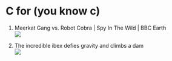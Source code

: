 # C for (you know c)

1. Meerkat Gang vs. Robot Cobra | Spy In The Wild | BBC Earth<br>
[![](https://img.youtube.com/vi/gkFNOSkpPEM/0.jpg)](https://www.youtube.com/watch?v=gkFNOSkpPEM)

1. The incredible ibex defies gravity and climbs a dam<br>
[![](https://img.youtube.com/vi/RG9TMn1FJzc/0.jpg)](https://www.youtube.com/watch?v=RG9TMn1FJzc)
